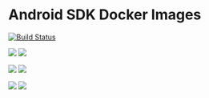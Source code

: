 # Android SDK Docker Images

[![Build Status](https://api.cirrus-ci.com/github/cirruslabs/docker-images-android.svg)](https://cirrus-ci.com/github/cirruslabs/docker-images-android)
 
[![](https://images.microbadger.com/badges/version/cirrusci/android-sdk:tools.svg)](https://microbadger.com/images/cirrusci/android-sdk:tools) [![](https://images.microbadger.com/badges/image/cirrusci/android-sdk:tools.svg)](https://microbadger.com/images/cirrusci/android-sdk:tools)

[![](https://images.microbadger.com/badges/version/cirrusci/android-sdk:33.svg)](https://microbadger.com/images/cirrusci/android-sdk:33) [![](https://images.microbadger.com/badges/image/cirrusci/android-sdk:33.svg)](https://microbadger.com/images/cirrusci/android-sdk:33)

[![](https://images.microbadger.com/badges/version/cirrusci/android-sdk:33-ndk.svg)](https://microbadger.com/images/cirrusci/android-sdk:33-ndk) [![](https://images.microbadger.com/badges/image/cirrusci/android-sdk:33-ndk.svg)](https://microbadger.com/images/cirrusci/android-sdk:33-ndk)
 
